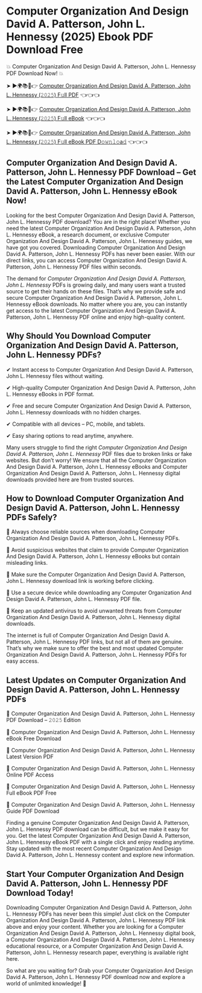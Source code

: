 # Computer Organization And Design David A. Patterson, John L. Hennessy (2025) Ebook PDF Download Free

💥 Computer Organization And Design David A. Patterson, John L. Hennessy PDF Download Now! 💥

➤ ►🌍📚📱👉 [Computer Organization And Design David A. Patterson, John L. Hennessy (𝟸𝟶𝟸𝟻) F𝚞ll PDF](https://getpdf.xyz/computer-organization-and-design-david-a.-patterson-john-l.-hennessy) 👈👈👈


➤ ►🌍📚📱👉 [Computer Organization And Design David A. Patterson, John L. Hennessy (𝟸𝟶𝟸𝟻) F𝚞ll eBook](https://getpdf.xyz/computer-organization-and-design-david-a.-patterson-john-l.-hennessy) 👈👈👈


➤ ►🌍📚📱👉 [Computer Organization And Design David A. Patterson, John L. Hennessy (𝟸𝟶𝟸𝟻) F𝚞ll eBook PDF D𝚘𝚠𝚗𝚕𝚘a𝚍](https://getpdf.xyz/computer-organization-and-design-david-a.-patterson-john-l.-hennessy) 👈👈👈


## Computer Organization And Design David A. Patterson, John L. Hennessy PDF Download – Get the Latest Computer Organization And Design David A. Patterson, John L. Hennessy eBook Now!

Looking for the best Computer Organization And Design David A. Patterson, John L. Hennessy PDF download? You are in the right place! Whether you need the latest Computer Organization And Design David A. Patterson, John L. Hennessy eBook, a research document, or exclusive Computer Organization And Design David A. Patterson, John L. Hennessy guides, we have got you covered. Downloading Computer Organization And Design David A. Patterson, John L. Hennessy PDFs has never been easier. With our direct links, you can access Computer Organization And Design David A. Patterson, John L. Hennessy PDF files within seconds.

The demand for *Computer Organization And Design David A. Patterson, John L. Hennessy* PDFs is growing daily, and many users want a trusted source to get their hands on these files. That’s why we provide safe and secure Computer Organization And Design David A. Patterson, John L. Hennessy eBook downloads. No matter where you are, you can instantly get access to the latest Computer Organization And Design David A. Patterson, John L. Hennessy PDF online and enjoy high-quality content.

## Why Should You Download Computer Organization And Design David A. Patterson, John L. Hennessy PDFs?

✔ Instant access to Computer Organization And Design David A. Patterson, John L. Hennessy files without waiting.

✔ High-quality Computer Organization And Design David A. Patterson, John L. Hennessy eBooks in PDF format.

✔ Free and secure Computer Organization And Design David A. Patterson, John L. Hennessy downloads with no hidden charges.

✔ Compatible with all devices – PC, mobile, and tablets.

✔ Easy sharing options to read anytime, anywhere.

Many users struggle to find the right *Computer Organization And Design David A. Patterson, John L. Hennessy* PDF files due to broken links or fake websites. But don’t worry! We ensure that all the Computer Organization And Design David A. Patterson, John L. Hennessy eBooks and Computer Organization And Design David A. Patterson, John L. Hennessy digital downloads provided here are from trusted sources.

## How to Download Computer Organization And Design David A. Patterson, John L. Hennessy PDFs Safely?

📌 Always choose reliable sources when downloading Computer Organization And Design David A. Patterson, John L. Hennessy PDFs.

📌 Avoid suspicious websites that claim to provide Computer Organization And Design David A. Patterson, John L. Hennessy eBooks but contain misleading links.

📌 Make sure the Computer Organization And Design David A. Patterson, John L. Hennessy download link is working before clicking.

📌 Use a secure device while downloading any Computer Organization And Design David A. Patterson, John L. Hennessy PDF file.

📌 Keep an updated antivirus to avoid unwanted threats from Computer Organization And Design David A. Patterson, John L. Hennessy digital downloads.

The internet is full of Computer Organization And Design David A. Patterson, John L. Hennessy PDF links, but not all of them are genuine. That’s why we make sure to offer the best and most updated Computer Organization And Design David A. Patterson, John L. Hennessy PDFs for easy access.

## Latest Updates on Computer Organization And Design David A. Patterson, John L. Hennessy PDFs

🔹 Computer Organization And Design David A. Patterson, John L. Hennessy PDF Download – 𝟸𝟶𝟸𝟻 Edition

🔹 Computer Organization And Design David A. Patterson, John L. Hennessy eBook Free Download

🔹 Computer Organization And Design David A. Patterson, John L. Hennessy Latest Version PDF

🔹 Computer Organization And Design David A. Patterson, John L. Hennessy Online PDF Access

🔹 Computer Organization And Design David A. Patterson, John L. Hennessy Full eBook PDF Free

🔹 Computer Organization And Design David A. Patterson, John L. Hennessy Guide PDF Download

Finding a genuine Computer Organization And Design David A. Patterson, John L. Hennessy PDF download can be difficult, but we make it easy for you. Get the latest Computer Organization And Design David A. Patterson, John L. Hennessy eBook PDF with a single click and enjoy reading anytime. Stay updated with the most recent Computer Organization And Design David A. Patterson, John L. Hennessy content and explore new information.

## Start Your Computer Organization And Design David A. Patterson, John L. Hennessy PDF Download Today!

Downloading Computer Organization And Design David A. Patterson, John L. Hennessy PDFs has never been this simple! Just click on the Computer Organization And Design David A. Patterson, John L. Hennessy PDF link above and enjoy your content. Whether you are looking for a Computer Organization And Design David A. Patterson, John L. Hennessy digital book, a Computer Organization And Design David A. Patterson, John L. Hennessy educational resource, or a Computer Organization And Design David A. Patterson, John L. Hennessy research paper, everything is available right here.

So what are you waiting for? Grab your Computer Organization And Design David A. Patterson, John L. Hennessy PDF download now and explore a world of unlimited knowledge! 🚀